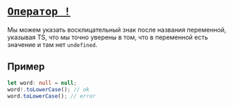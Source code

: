 # [`Оператор !`](../index.md)

Мы можем указать восклицательный знак после названия переменной, указывая TS, что мы точно уверены в том, что в переменной есть значение и там нет `undefined`.

## Пример

```ts
let word: null = null;
word!.toLowerCase(); // ok
word.toLowerCase(); // error
```

